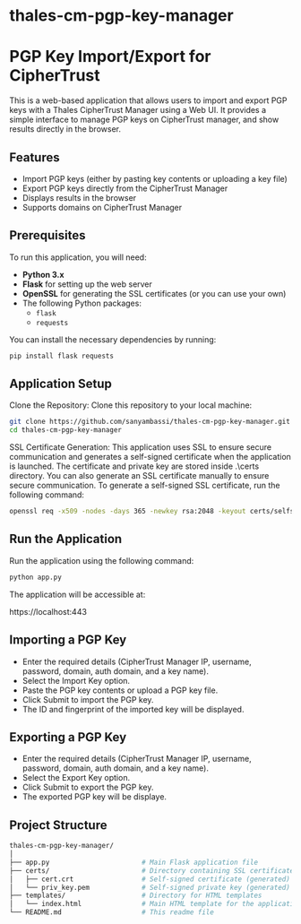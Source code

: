 # thales-cm-pgp-key-manager 

# PGP Key Import/Export for CipherTrust

This is a web-based application that allows users to import and export PGP keys with a Thales CipherTrust Manager using a Web UI. It provides a simple interface to manage PGP keys on CipherTrust manager, and show results directly in the browser.

## Features

- Import PGP keys (either by pasting key contents or uploading a key file)
- Export PGP keys directly from the CipherTrust Manager
- Displays results in the browser
- Supports domains on CipherTrust Manager

## Prerequisites

To run this application, you will need:

- **Python 3.x**
- **Flask** for setting up the web server
- **OpenSSL** for generating the SSL certificates (or you can use your own)
- The following Python packages:
  - `flask`
  - `requests`

You can install the necessary dependencies by running:

```bash
pip install flask requests
```

## Application Setup

Clone the Repository: Clone this repository to your local machine:

```bash
git clone https://github.com/sanyambassi/thales-cm-pgp-key-manager.git
cd thales-cm-pgp-key-manager 
```

SSL Certificate Generation: This application uses SSL to ensure secure communication and generates a self-signed certificate when the application is launched. The certificate and private key are stored inside .\certs directory. You can also generate an SSL certificate manually to ensure secure communication. To generate a self-signed SSL certificate, run the following command:

```bash
openssl req -x509 -nodes -days 365 -newkey rsa:2048 -keyout certs/selfsigned.key -out certs/selfsigned.crt -subj "/CN=localhost"
```

## Run the Application 

Run the application using the following command:

```bash
python app.py
```

The application will be accessible at:

https://localhost:443


## Importing a PGP Key
- Enter the required details (CipherTrust Manager IP, username, password, domain, auth domain, and a key name).
- Select the Import Key option.
- Paste the PGP key contents or upload a PGP key file.
- Click Submit to import the PGP key.
- The ID and fingerprint of the imported key will be displayed. 

## Exporting a PGP Key
- Enter the required details (CipherTrust Manager IP, username, password, domain, auth domain, and a key name).
- Select the Export Key option.
- Click Submit to export the PGP key.
- The exported PGP key will be displaye.

## Project Structure
```bash
thales-cm-pgp-key-manager/
│
├── app.py                       # Main Flask application file
├── certs/                       # Directory containing SSL certificates
│   ├── cert.crt                 # Self-signed certificate (generated)
│   └── priv_key.pem             # Self-signed private key (generated)
├── templates/                   # Directory for HTML templates
│   └── index.html               # Main HTML template for the application
└── README.md                    # This readme file
```
